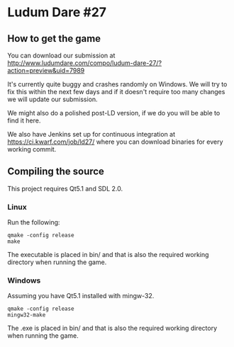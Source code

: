 # Ludum Dare #27

## How to get the game

You can download our submission at http://www.ludumdare.com/compo/ludum-dare-27/?action=preview&uid=7989

It's currently quite buggy and crashes randomly on Windows. We will try to fix this within the next few days
and if it doesn't require too many changes we will update our submission.

We might also do a polished post-LD version, if we do you will be able to find it here.

We also have Jenkins set up for continuous integration at https://ci.kwarf.com/job/ld27/
where you can download binaries for every working commit.

## Compiling the source

This project requires Qt5.1 and SDL 2.0.

### Linux

Run the following:

    qmake -config release
    make

The executable is placed in bin/ and that is also the required working directory when
running the game.

### Windows

Assuming you have Qt5.1 installed with mingw-32.

    qmake -config release
    mingw32-make

The .exe is placed in bin/ and that is also the required working directory when
running the game.
